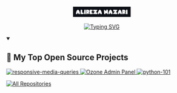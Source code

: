 <p align="center">
  <a href="https://github.com/nazarialireza">
    <picture>
       <source media="(prefers-color-scheme: dark)" srcset="https://raw.githubusercontent.com/nazarialireza/nazarialireza/main/myname.gif">
       <source media="(prefers-color-scheme: light)" srcset="https://raw.githubusercontent.com/nazarialireza/nazarialireza/main/myname-l.gif">
      <img src="https://raw.githubusercontent.com/nazarialireza/nazarialireza/main/myname.gif" alt="Alireza Nazari" style="visibility:visible;max-width:30%;"/>
    </picture>
  </a>
  <br>
</p> 
<p align="center">
<a href="https://git.io/typing-svg"><img src="https://readme-typing-svg.demolab.com?font=Fira+Code&size=30&pause=1000&center=true&width=620&lines=Always+Learning+New+Things;System+and+Software+Engineer;Linux+System+Administrator%2FManager;Experienced+UI%2FUX+Designer;10%2B+years+of+coding+experience" alt="Typing SVG" /></a>
</p>
<!-- Social icons section -->
<!-- <p align="center">
  <a href="https://www.youtube.com/c/#"><img width="32px" alt="Youtube" title="Youtube" src="https://i.imgur.com/qiXu7b2.png"/></a>
  &#8287;&#8287;&#8287;&#8287;&#8287;
  <a href="https://twitter.com/#"><img width="32px" alt="Twitter" title="Twitter" src="https://i.imgur.com/OXZM1L6.png"/></a>
  &#8287;&#8287;&#8287;&#8287;&#8287;
  <a href="https://discord.gg/#" alt="Discord" title="Dev Pro Tips Discord Server"><img width="32px" src="https://i.imgur.com/OViZO8J.png"/></a>
  &#8287;&#8287;&#8287;&#8287;&#8287;
  <a href="https://dev.to/#"><img width="32px" alt="Dev.to" title="DenverCoder1 Dev.to" src="https://i.imgur.com/mVm29vK.png"></a>
  &#8287;&#8287;&#8287;&#8287;&#8287;
  <a href="https://ko-fi.com/#"><img width="32px" alt="Ko-fi" title="Buy me a coffee" src="https://i.imgur.com/PpLeD3K.png"/></a>
  &#8287;&#8287;&#8287;&#8287;&#8287;
</p> -->

<details open> 
  <summary><h2>📘 My Top Open Source Projects</h2></summary>

  <!-- Repo info cards - https://github.com/anuraghazra/github-readme-stats -->
  <!-- Small repo cards (fork) - https://github.com/DenverCoder1/github-readme-stats -->
  <p align="left">
    <a href="https://github.com/nazarilireza/responsive-media-queries">
      <img width="334" src="https://github-readme-stats.vercel.app/api/pin/?username=nazarialireza&repo=responsive-media-queries&theme=react&bg_color=1F222E&title_color=F85D7F&hide_border=true&icon_color=F8D866&show_icons=false"
        alt="responsive-media-queries">
    </a>
    <a href="https://github.com/nazarilireza/ozone-admin-panel">
      <img width="334" src="https://github-readme-stats.vercel.app/api/pin/?username=nazarialireza&repo=ozone-admin-panel&theme=react&bg_color=1F222E&title_color=F85D7F&hide_border=true&icon_color=F8D866&show_icons=false"
        alt="Ozone Admin Panel">
    </a>
    <a href="https://github.com/nazarilireza/python-101">
      <img width="334" src="https://github-readme-stats.vercel.app/api/pin/?username=nazarialireza&repo=python-101&theme=react&bg_color=1F222E&title_color=F85D7F&hide_border=true&icon_color=F8D866&show_icons=false"
        alt="python-101">
    </a>
  </p>

  <a href="https://github.com/nazarialireza?tab=repositories&sort=stargazers"><img alt="All Repositories" title="All Repositories" src="https://custom-icon-badges.demolab.com/badge/-Click%20Here%20For%20All%20My%20Repos-1F222E?style=for-the-badge&logoColor=white&logo=repo"/></a>
</details>

<!--
**nazarialireza/nazarialireza** is a ✨ _special_ ✨ repository because its `README.md` (this file) appears on your GitHub profile.

Here are some ideas to get you started:

- 🔭 I’m currently working on ...
- 🌱 I’m currently learning ...
- 👯 I’m looking to collaborate on ...
- 🤔 I’m looking for help with ...
- 💬 Ask me about ...
- 📫 How to reach me: ...
- 😄 Pronouns: ...
- ⚡ Fun fact: ...
-->
